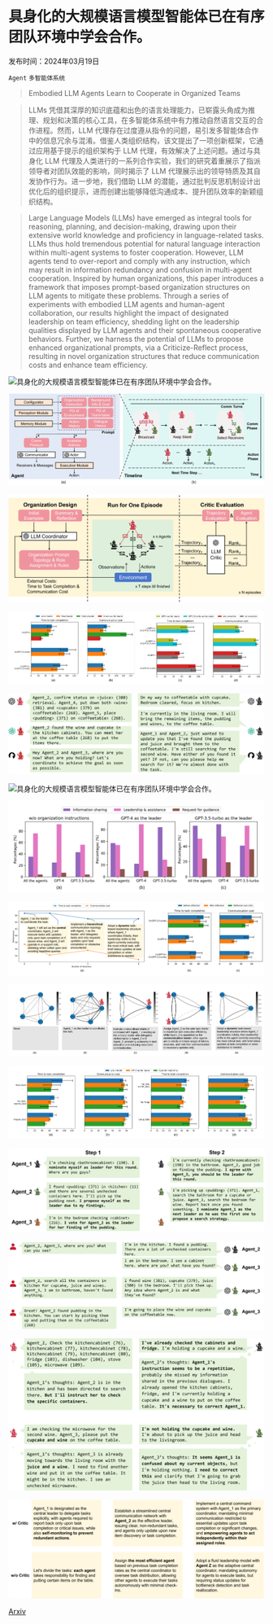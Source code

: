 # 具身化的大规模语言模型智能体已在有序团队环境中学会合作。

发布时间：2024年03月19日

`Agent` `多智能体系统`

> Embodied LLM Agents Learn to Cooperate in Organized Teams

> LLMs 凭借其深厚的知识底蕴和出色的语言处理能力，已崭露头角成为推理、规划和决策的核心工具，在多智能体系统中有力推动自然语言交互的合作进程。然而，LLM 代理存在过度遵从指令的问题，易引发多智能体合作中的信息冗余与混淆。借鉴人类组织结构，该文提出了一项创新框架，它通过应用基于提示的组织架构于 LLM 代理，有效解决了上述问题。通过与具身化 LLM 代理及人类进行的一系列合作实验，我们的研究着重展示了指派领导者对团队效能的影响，同时揭示了 LLM 代理展示出的领导特质及其自发协作行为。进一步地，我们借助 LLM 的潜能，通过批判反思机制设计出优化后的组织提示，进而创建出能够降低沟通成本、提升团队效率的新颖组织结构。

> Large Language Models (LLMs) have emerged as integral tools for reasoning, planning, and decision-making, drawing upon their extensive world knowledge and proficiency in language-related tasks. LLMs thus hold tremendous potential for natural language interaction within multi-agent systems to foster cooperation. However, LLM agents tend to over-report and comply with any instruction, which may result in information redundancy and confusion in multi-agent cooperation. Inspired by human organizations, this paper introduces a framework that imposes prompt-based organization structures on LLM agents to mitigate these problems. Through a series of experiments with embodied LLM agents and human-agent collaboration, our results highlight the impact of designated leadership on team efficiency, shedding light on the leadership qualities displayed by LLM agents and their spontaneous cooperative behaviors. Further, we harness the potential of LLMs to propose enhanced organizational prompts, via a Criticize-Reflect process, resulting in novel organization structures that reduce communication costs and enhance team efficiency.

![具身化的大规模语言模型智能体已在有序团队环境中学会合作。](../../../paper_images/2403.12482/Examples_intro_2.png)

![具身化的大规模语言模型智能体已在有序团队环境中学会合作。](../../../paper_images/2403.12482/Architecture_2.png)

![具身化的大规模语言模型智能体已在有序团队环境中学会合作。](../../../paper_images/2403.12482/Framework_overview_4.png)

![具身化的大规模语言模型智能体已在有序团队环境中学会合作。](../../../paper_images/2403.12482/org_results_13.png)

![具身化的大规模语言模型智能体已在有序团队环境中学会合作。](../../../paper_images/2403.12482/LLM_types.png)

![具身化的大规模语言模型智能体已在有序团队环境中学会合作。](../../../paper_images/2403.12482/Examples_behavior_5.png)

![具身化的大规模语言模型智能体已在有序团队环境中学会合作。](../../../paper_images/2403.12482/behavior_ratio_11.png)

![具身化的大规模语言模型智能体已在有序团队环境中学会合作。](../../../paper_images/2403.12482/reflection_results_7.png)

![具身化的大规模语言模型智能体已在有序团队环境中学会合作。](../../../paper_images/2403.12482/comm_fig_all_8.png)

![具身化的大规模语言模型智能体已在有序团队环境中学会合作。](../../../paper_images/2403.12482/across_tasks_2.png)

![具身化的大规模语言模型智能体已在有序团队环境中学会合作。](../../../paper_images/2403.12482/election_examples.png)

![具身化的大规模语言模型智能体已在有序团队环境中学会合作。](../../../paper_images/2403.12482/human_AI_examples.png)

![具身化的大规模语言模型智能体已在有序团队环境中学会合作。](../../../paper_images/2403.12482/correction_examples.png)

![具身化的大规模语言模型智能体已在有序团队环境中学会合作。](../../../paper_images/2403.12482/new_prompt_examples.png)

[Arxiv](https://arxiv.org/abs/2403.12482)